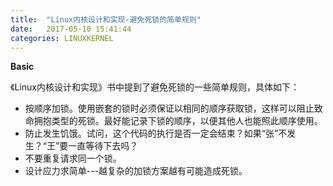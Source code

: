 ```yaml
---
title:  "Linux内核设计和实现-避免死锁的简单规则"
date:   2017-05-10 15:41:44
categories: LINUXKERNEL
---
```


**Basic**

《Linux内核设计和实现》书中提到了避免死锁的一些简单规则，具体如下：

 * 按顺序加锁。使用嵌套的锁时必须保证以相同的顺序获取锁，这样可以阻止致命拥抱类型的死锁。最好能记录下锁的顺序，以便其他人也能照此顺序使用。
 * 防止发生饥饿。试问，这个代码的执行是否一定会结束？如果“张”不发生？“王”要一直等待下去吗？
 * 不要重复请求同一个锁。
 * 设计应力求简单---越复杂的加锁方案越有可能造成死锁。

